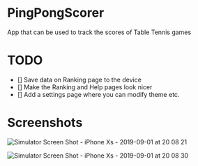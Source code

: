 # PingPongScorer

App that can be used to track the scores of Table Tennis games

# TODO
- [] Save data on Ranking page to the device
- [] Make the Ranking and Help pages look nicer
- [] Add a settings page where you can modify theme etc.

# Screenshots

![Simulator Screen Shot - iPhone Xs - 2019-09-01 at 20 08 21](https://user-images.githubusercontent.com/12193721/64076256-1e5d5e00-ccf5-11e9-9a28-66de23bb5941.png)

![Simulator Screen Shot - iPhone Xs - 2019-09-01 at 20 08 30](https://user-images.githubusercontent.com/12193721/64076266-3503b500-ccf5-11e9-8787-29356f0ce5dd.png)
